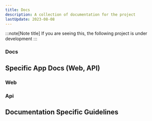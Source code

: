 ```yaml
---
title: Docs
description: A collection of documentation for the project
lastUpdate: 2023-08-08
---
```


:::note[Note title]
If you are seeing this, the following project is under development
:::

### <Link to="/docs">Docs</Link>

## Specific App Docs (Web, API)

### <Link to="/web">Web</Link>

### <Link to="/api">Api</Link>

## Documentation Specific Guidelines
